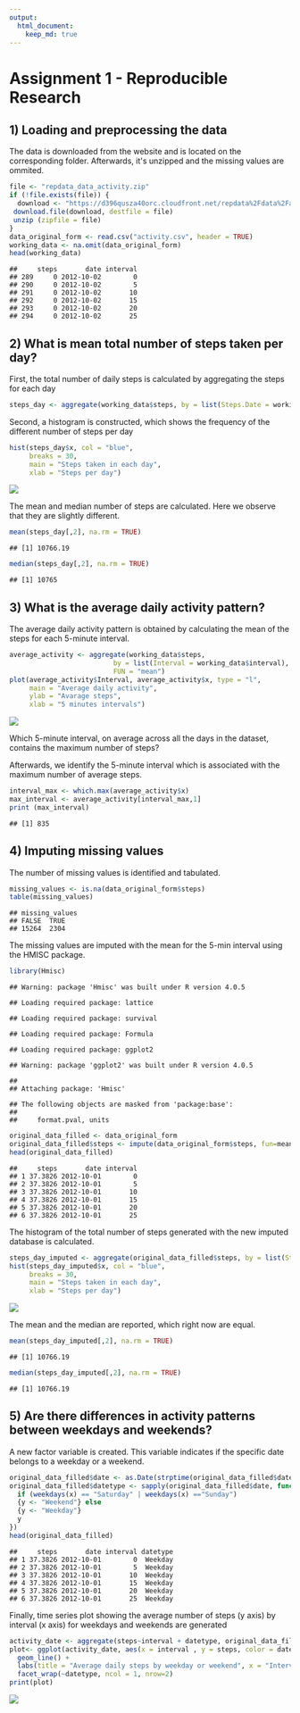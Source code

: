 ```yaml
---
output: 
  html_document:
    keep_md: true
---
```


Assignment 1 - Reproducible Research
====================================

## 1) Loading and preprocessing the data

The data is downloaded from the website and is located on the corresponding folder. Afterwards, it's unzipped and the missing values are ommited.

```r
file <- "repdata_data_activity.zip"
if (!file.exists(file)) {
  download <- "https://d396qusza40orc.cloudfront.net/repdata%2Fdata%2Factivity.zip"
 download.file(download, destfile = file)
 unzip (zipfile = file)
}
data_original_form <- read.csv("activity.csv", header = TRUE)
working_data <- na.omit(data_original_form)
head(working_data)
```

```
##     steps       date interval
## 289     0 2012-10-02        0
## 290     0 2012-10-02        5
## 291     0 2012-10-02       10
## 292     0 2012-10-02       15
## 293     0 2012-10-02       20
## 294     0 2012-10-02       25
```

## 2) What is mean total number of steps taken per day?

First, the total number of daily steps is calculated by aggregating the steps for each day

```r
steps_day <- aggregate(working_data$steps, by = list(Steps.Date = working_data$date), FUN = "sum")
```
Second, a histogram is constructed, which shows the frequency of the different number of steps per day

```r
hist(steps_day$x, col = "blue", 
     breaks = 30,
     main = "Steps taken in each day",
     xlab = "Steps per day")
```

![](Markdown_demo_files/figure-html/unnamed-chunk-3-1.png)<!-- -->

The mean and median number of steps are calculated. Here we observe that they are slightly different.

```r
mean(steps_day[,2], na.rm = TRUE)
```

```
## [1] 10766.19
```

```r
median(steps_day[,2], na.rm = TRUE)
```

```
## [1] 10765
```

## 3) What is the average daily activity pattern?

The average daily activity pattern is obtained by calculating the mean of the steps for each 5-minute interval.

```r
average_activity <- aggregate(working_data$steps, 
                          by = list(Interval = working_data$interval), 
                          FUN = "mean")
plot(average_activity$Interval, average_activity$x, type = "l", 
     main = "Average daily activity", 
     ylab = "Avarage steps", 
     xlab = "5 minutes intervals")
```

![](Markdown_demo_files/figure-html/unnamed-chunk-5-1.png)<!-- -->

Which 5-minute interval, on average across all the days in the dataset, contains the maximum number of steps?

Afterwards, we identify the 5-minute interval which is associated with the maximum number of average steps.

```r
interval_max <- which.max(average_activity$x)
max_interval <- average_activity[interval_max,1]
print (max_interval)
```

```
## [1] 835
```

## 4) Imputing missing values

The number of missing values is identified and tabulated.

```r
missing_values <- is.na(data_original_form$steps)
table(missing_values)
```

```
## missing_values
## FALSE  TRUE 
## 15264  2304
```

The missing values are imputed with the mean for the 5-min interval using the HMISC package.

```r
library(Hmisc)
```

```
## Warning: package 'Hmisc' was built under R version 4.0.5
```

```
## Loading required package: lattice
```

```
## Loading required package: survival
```

```
## Loading required package: Formula
```

```
## Loading required package: ggplot2
```

```
## Warning: package 'ggplot2' was built under R version 4.0.5
```

```
## 
## Attaching package: 'Hmisc'
```

```
## The following objects are masked from 'package:base':
## 
##     format.pval, units
```

```r
original_data_filled <- data_original_form
original_data_filled$steps <- impute(data_original_form$steps, fun=mean)
head(original_data_filled)
```

```
##     steps       date interval
## 1 37.3826 2012-10-01        0
## 2 37.3826 2012-10-01        5
## 3 37.3826 2012-10-01       10
## 4 37.3826 2012-10-01       15
## 5 37.3826 2012-10-01       20
## 6 37.3826 2012-10-01       25
```

The histogram of the total number of steps generated with the new imputed database is calculated.

```r
steps_day_imputed <- aggregate(original_data_filled$steps, by = list(Steps.Date = original_data_filled$date), FUN = "sum")
hist(steps_day_imputed$x, col = "blue", 
     breaks = 30,
     main = "Steps taken in each day",
     xlab = "Steps per day")
```

![](Markdown_demo_files/figure-html/unnamed-chunk-9-1.png)<!-- -->

The mean and the median are reported, which right now are equal.

```r
mean(steps_day_imputed[,2], na.rm = TRUE)
```

```
## [1] 10766.19
```

```r
median(steps_day_imputed[,2], na.rm = TRUE)
```

```
## [1] 10766.19
```

## 5) Are there differences in activity patterns between weekdays and weekends?

A new factor variable is created. This variable indicates if the specific date belongs  to a weekday or a weekend.

```r
original_data_filled$date <- as.Date(strptime(original_data_filled$date, format="%Y-%m-%d"))
original_data_filled$datetype <- sapply(original_data_filled$date, function(x) {
  if (weekdays(x) == "Saturday" | weekdays(x) =="Sunday") 
  {y <- "Weekend"} else 
  {y <- "Weekday"}
  y
})
head(original_data_filled)
```

```
##     steps       date interval datetype
## 1 37.3826 2012-10-01        0  Weekday
## 2 37.3826 2012-10-01        5  Weekday
## 3 37.3826 2012-10-01       10  Weekday
## 4 37.3826 2012-10-01       15  Weekday
## 5 37.3826 2012-10-01       20  Weekday
## 6 37.3826 2012-10-01       25  Weekday
```

Finally, time series plot showing the average number of steps (y axis) by interval (x axis) for weekdays and weekends are generated

```r
activity_date <- aggregate(steps~interval + datetype, original_data_filled, mean, na.rm = TRUE)
plot<- ggplot(activity_date, aes(x = interval , y = steps, color = datetype)) +
  geom_line() +
  labs(title = "Average daily steps by weekday or weekend", x = "Interval", y = "Average n. of steps") +
  facet_wrap(~datetype, ncol = 1, nrow=2)
print(plot)
```

![](Markdown_demo_files/figure-html/unnamed-chunk-12-1.png)<!-- -->
